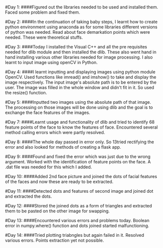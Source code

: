 #Day 1: ####Figured out the libraries needed to be used and installed them. Faced some problem and fixed them.  
  
#Day 2: ####In the continuation of taking baby steps, I learnt how to create python environment using anaconda as for some libraries different versions of python was needed. Read about face demarkation points which were needed. These were theoretical stuffs.  
  
#Day 3: ####Today I installed the Visual C++ and all the pre requisites needed for dlib module and then installed the dlib. These also went hand in hand installing various other libraries needed for image processing. I also learnt to input image using openCV in Python.  

#Day 4: ####I learnt inputting and displaying images using python module OpenCV. Used functions like imread() and imshow() to take and display the image respectively. The input image's absolute path is to be entered by the user. The image was filled in the whole window and didn't fit in it. So used the resize() function.  
  
#Day 5: ####Inputted two images using the absolute path of that image. The processing on those images will be done using dlib and the goal is to exchange the face features of the images.  
  
#Day 7: ####Learnt usage and functionality of dlib and tried to identify 68 feature points of the face to know the features of face. Encountered several method calling errors which were partly resolved.  
  
#Day 8: ####The whole day passed in error only. So 13tried rectifying the error and also looked for methods of creating a flask app.  
  
#Day 9: ####Found and fixed the error which was just due to the wrong argument. Worked with the identification of feature points on the face. A .dat file was needed for this which I added.  

#Day 10: ####Added 2nd face picture and joined the dots of facial features of the faces and now these are ready to be extracted.  
  
#Day 11: ####Detected dots and features of second image and joined dot and extracted the dots.  
  
#Day 12: ####Stored the joined dots as a form of triangles and extracted them to be pasted on the other image for swapping.  
  
#Day 13: ####Encountered various errors and problems today. Boolean error in numpy.where() function and dots joined started malfunctioning.  
  
#Day 14: ####Tried plotting triabngles but again failed in it. Resolved various errors. Points extraction yet not possible.  
  
